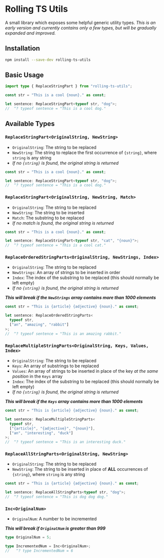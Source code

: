 # **Rolling TS Utils**

A small library which exposes some helpful generic utility types. _This is an early version and currently contains only a few types, but will be gradually expanded and improved._

## Installation

```bash
npm install --save-dev rolling-ts-utils
```

## Basic Usage

```ts
import type { ReplaceStringPart } from "rolling-ts-utils";

const str = "This is a cool {noun}." as const;

let sentence: ReplaceStringPart<typeof str, "dog">;
//  ^? typeof sentence = "This is a cool dog."
```

## Available Types

### `ReplaceStringPart<OriginalString, NewString>`

- `OriginalString`: The string to be replaced
- `NewString`: The string to replace the first occurrence of `{string}`, where `string` is any string
- _If no `{string}` is found, the original string is returned_

```ts
const str = "This is a cool {noun}." as const;

let sentence: ReplaceStringPart<typeof str, "dog">;
//  ^? typeof sentence = "This is a cool dog."
```

### `ReplaceStringPart<OriginalString, NewString, Match>`

- `OriginalString`: The string to be replaced
- `NewString`: The string to be inserted
- `Match`: The substring to be replaced
- _If no match is found, the original string is returned_

```ts
const str = "This is a cool {noun}." as const;

let sentence: ReplaceStringPart<typeof str, "cat", "{noun}">;
//  ^? typeof sentence = "This is a cool cat."
```

### `ReplaceOrderedStringParts<OriginalString, NewStrings, Index>`

- `OriginalString`: The string to be replaced
- `NewStrings`: An array of strings to be inserted in order
- `Index`: The index of the substring to be replaced (this should normally be left empty)
- _If no `{string}` is found, the original string is returned_

**_This will break if the `NewStrings` array contains more than 1000 elements_**

```ts
const str = "This is {article} {adjective} {noun}." as const;

let sentence: ReplaceOrderedStringParts<
  typeof str,
  ["an", "amazing", "rabbit"]
>;
//  ^? typeof sentence = "This is an amazing rabbit."
```

### `ReplaceMultipleStringParts<OriginalString, Keys, Values, Index>`

- `OriginalString`: The string to be replaced
- `Keys`: An array of substrings to be replaced
- `Values`: An array of strings to be inserted in place of the key _at the same position_ in the `Keys` array
- `Index`: The index of the substring to be replaced (this should normally be left empty)
- _If no `{string}` is found, the original string is returned_

**_This will break if the `Keys` array contains more than 1000 elements_**

```ts
const str = "This is {article} {adjective} {noun}." as const;

let sentence: ReplaceMultipleStringParts<
  typeof str,
  ["{article}", "{adjective}", "{noun}"],
  ["an", "interesting", "duck"]
>;
//  ^? typeof sentence = "This is an interesting duck."
```

### `ReplaceAllStringParts<OriginalString, NewString>`

- `OriginalString`: The string to be replaced
- `NewString`: The string to be inserted in place of **ALL** occurrences of `{string}`, where `string` is any string

```ts
const str = "This is {article} {adjective} {noun}." as const;

let sentence: ReplaceAllStringParts<typeof str, "dog">;
//  ^? typeof sentence = "This is dog dog dog."
```

### `Inc<OriginalNum>`

- `OriginalNum`: A number to be incremented

**_This will break if `OriginalNum` is greater than 999_**

```ts
type OriginalNum = 5;

type IncrementedNum = Inc<OriginalNum>;
//   ^? type IncrementedNum = 6
```
